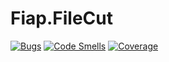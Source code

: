 # Fiap.FileCut

[![Bugs](https://sonarcloud.io/api/project_badges/measure?project=Grupo-68-FIAP_Fiap.FileCut&metric=bugs)](https://sonarcloud.io/summary/new_code?id=Grupo-68-FIAP_Fiap.FileCut)
[![Code Smells](https://sonarcloud.io/api/project_badges/measure?project=Grupo-68-FIAP_Fiap.FileCut&metric=code_smells)](https://sonarcloud.io/summary/new_code?id=Grupo-68-FIAP_Fiap.FileCut)
[![Coverage](https://sonarcloud.io/api/project_badges/measure?project=Grupo-68-FIAP_Fiap.FileCut&metric=coverage)](https://sonarcloud.io/summary/new_code?id=Grupo-68-FIAP_Fiap.FileCut)
